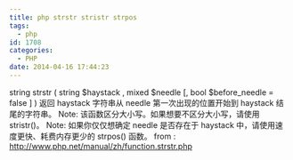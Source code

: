 ```yaml
---
title: php strstr stristr strpos
tags:
  - php
id: 1708
categories:
  - PHP
date: 2014-04-16 17:44:23
---
```


string strstr ( string $haystack , mixed $needle [, bool $before_needle = false ] )
返回 haystack 字符串从 needle 第一次出现的位置开始到 haystack 结尾的字符串。
Note:
该函数区分大小写。如果想要不区分大小写，请使用 stristr()。
Note:
如果你仅仅想确定 needle 是否存在于 haystack 中，请使用速度更快、耗费内存更少的 strpos() 函数。
from : http://www.php.net/manual/zh/function.strstr.php